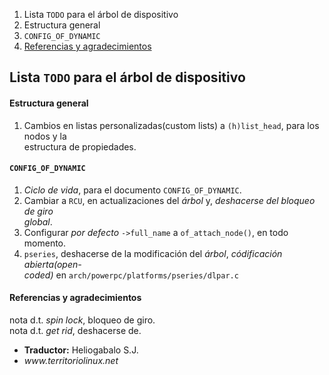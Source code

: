 1. Lista `TODO` para el árbol de dispositivo
2. Estructura general
3. `CONFIG_OF_DYNAMIC`
4. [Referencias y agradecimientos](#i4)
## <a name="i1">Lista `TODO` para el árbol de dispositivo</a> ##

#### <a name="i2">Estructura general</a> ####

1. Cambios en listas personalizadas(custom lists) a `(h)list_head`, para los nodos y la  
estructura de propiedades.  


#### <a name="i3">`CONFIG_OF_DYNAMIC`</a>  ####

1. _Ciclo de vida_, para el documento `CONFIG_OF_DYNAMIC`.  
2. Cambiar a `RCU`, en actualizaciones del _árbol_ y, _deshacerse del bloqueo de giro_  
_global_.  
3. Configurar _por defecto_ `->full_name` a `of_attach_node()`, en todo momento.  
4. `pseries`, deshacerse de la modificación del _árbol_, _códificación abierta(open-  
coded)_ en `arch/powerpc/platforms/pseries/dlpar.c`  


#### <a name="i4">Referencias y agradecimientos</a> ####


nota d.t. _spin lock_, bloqueo de giro.  
nota d.t. _get rid_, deshacerse de.  

<ul id="firma">
	<li><b>Traductor:</b> Heliogabalo S.J.</li>
	<li><em>www.territoriolinux.net</em></li>
</ul>
